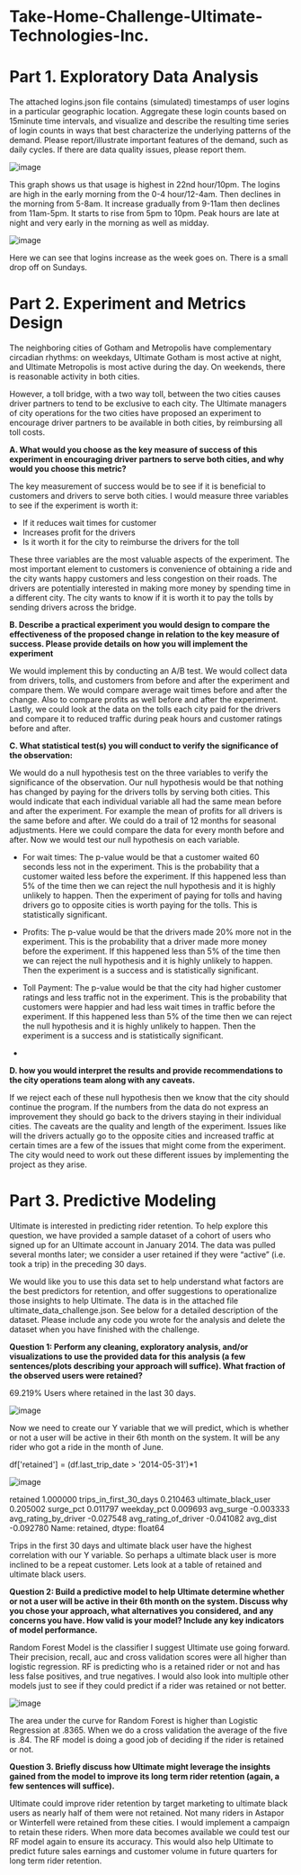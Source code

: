 # Take-Home-Challenge-Ultimate-Technologies-Inc.

# Part 1. Exploratory Data Analysis

The attached logins.json file contains (simulated) timestamps of user logins in a particular geographic location. Aggregate these login counts based on 15minute time intervals, and visualize and describe the resulting time series of login counts in ways that best characterize the underlying patterns of the demand. Please report/illustrate important features of the demand, such as daily cycles. If there are data quality issues, please report them.


![image](https://user-images.githubusercontent.com/86930309/218026384-08458b14-e8b1-4576-83c6-833a6ea3225b.png)

This graph shows us that usage is highest in 22nd hour/10pm. The logins are high in the early morning from the 0-4 hour/12-4am. Then declines in the morning from 5-8am. It increase gradually from 9-11am then declines from 11am-5pm. It starts to rise from 5pm to 10pm. Peak hours are late at night and very early in the morning as well as midday.

![image](https://user-images.githubusercontent.com/86930309/218025974-3fd99884-02bc-4a5d-a208-3d5caef53312.png)

Here we can see that logins increase as the week goes on. There is a small drop off on Sundays.

# Part 2. Experiment and Metrics Design

The neighboring cities of Gotham and Metropolis have complementary circadian rhythms: on weekdays, Ultimate Gotham is most active at night, and Ultimate Metropolis is most active during the day. On weekends, there is reasonable activity in both cities.

However, a toll bridge, with a two way toll, between the two cities causes driver partners to tend to be exclusive to each city. The Ultimate managers of city operations for the two cities have proposed an experiment to encourage driver partners to be available in both cities, by reimbursing all toll costs.

**A. What would you choose as the key measure of success of this experiment in encouraging driver partners to serve both cities, and why would you choose this metric?**

The key measurement of success would be to see if it is beneficial to customers and drivers to serve both cities. I would measure three variables to see if the experiment is worth it:

- If it reduces wait times for customer
- Increases profit for the drivers
- Is it worth it for the city to reimburse the drivers for the toll

These three variables are the most valuable aspects of the experiment. The most important element to customers is convenience of obtaining a ride and the city wants happy customers and less congestion on their roads. The drivers are potentially interested in making more money by spending time in a different city. The city wants to know if it is worth it to pay the tolls by sending drivers across the bridge.

**B. Describe a practical experiment you would design to compare the effectiveness of the proposed change in relation to the key measure of success. Please provide details on how you will implement the experiment**

We would implement this by conducting an A/B test. We would collect data from drivers, tolls, and customers from before and after the experiment and compare them. We would compare average wait times before and after the change. Also to compare profits as well before and after the experiment. Lastly, we could look at the data on the tolls each city paid for the drivers and compare it to reduced traffic during peak hours and customer ratings before and after.

**C. What statistical test(s) you will conduct to verify the significance of the observation:**

We would do a null hypothesis test on the three variables to verify the significance of the observation. Our null hypothesis would be that nothing has changed by paying for the drivers tolls by serving both cities. This would indicate that each individual variable all had the same mean before and after the experiment. For example the mean of profits for all drivers is the same before and after. We could do a trail of 12 months for seasonal adjustments. Here we could compare the data for every month before and after. Now we would test our null hypothesis on each variable.

- For wait times: The p-value would be that a customer waited 60 seconds less not in the experiment. This is the probability that a customer waited less before the experiment. If this happened less than 5% of the time then we can reject the null hypothesis and it is highly unlikely to happen. Then the experiment of paying for tolls and having drivers go to opposite cities is worth paying for the tolls. This is statistically significant.

- Profits: The p-value would be that the drivers made 20% more not in the experiment. This is the probability that a driver made more money before the experiment. If this happened less than 5% of the time then we can reject the null hypothesis and it is highly unlikely to happen. Then the experiment is a success and is statistically significant.

- Toll Payment: The p-value would be that the city had higher customer ratings and less traffic not in the experiment. This is the probability that customers were happier and had less wait times in traffic before the experiment. If this happened less than 5% of the time then we can reject the null hypothesis and it is highly unlikely to happen. Then the experiment is a success and is statistically significant.
- 
**D. how you would interpret the results and provide recommendations to the city operations team along with any caveats.**

If we reject each of these null hypothesis then we know that the city should continue the program. If the numbers from the data do not express an improvement they should go back to the drivers staying in their individual cities. The caveats are the quality and length of the experiment. Issues like will the drivers actually go to the opposite cities and increased traffic at certain times are a few of the issues that might come from the experiment. The city would need to work out these different issues by implementing the project as they arise.

# Part 3. Predictive Modeling

Ultimate is interested in predicting rider retention. To help explore this question, we have provided a sample dataset of a cohort of users who signed up for an Ultimate account in January 2014. The data was pulled several months later; we consider a user retained if they were “active” (i.e. took a trip) in the preceding 30 days.

We would like you to use this data set to help understand what factors are the best predictors for retention, and offer suggestions to operationalize those insights to help Ultimate. The data is in the attached file ultimate_data_challenge.json. See below for a detailed description of the dataset. Please include any code you wrote for the analysis and delete the dataset when you have finished with the challenge.

**Question 1: Perform any cleaning, exploratory analysis, and/or visualizations to use the provided data for this analysis (a few sentences/plots describing your approach will suffice). What fraction of the observed users were retained?**

69.219% Users where retained in the last 30 days.

![image](https://user-images.githubusercontent.com/86930309/220007165-5ff7351f-022e-478b-8b72-84fbdb626461.png)

Now we need to create our Y variable that we will predict, which is whether or not a user will be active in their 6th month on the system. It will be any rider who got a ride in the month of June.

df['retained'] = (df.last_trip_date > '2014-05-31')*1

![image](https://user-images.githubusercontent.com/86930309/220006506-3f2418e7-be90-4729-936f-ec96a16d4502.png)

retained                  1.000000
trips_in_first_30_days    0.210463
ultimate_black_user       0.205002
surge_pct                 0.011797
weekday_pct               0.009693
avg_surge                -0.003333
avg_rating_by_driver     -0.027548
avg_rating_of_driver     -0.041082
avg_dist                 -0.092780
Name: retained, dtype: float64

Trips in the first 30 days and ultimate black user have the highest correlation with our Y variable. So perhaps a ultimate black user is more inclined to be a repeat customer. Lets look at a table of retained and ultimate black users.


**Question 2: Build a predictive model to help Ultimate determine whether or not a user will be active in their 6th month on the system. Discuss why you chose your approach, what alternatives you considered, and any concerns you have. How valid is your model? Include any key indicators of model performance.**

Random Forest Model is the classifier I suggest Ultimate use going forward. Their precision, recall, auc and cross validation scores were all higher than logistic regression. RF is predicting who is a retained rider or not and has less false positives, and true negatives. I would also look into multiple other models just to see if they could predict if a rider was retained or not better.

![image](https://user-images.githubusercontent.com/86930309/220006859-be83e19d-ecdd-41c9-bebc-a6048be2e922.png)
                
The area under the curve for Random Forest is higher than Logistic Regression at .8365. When we do a cross validation the average of the five is .84. The RF model is doing a good job of deciding if the rider is retained or not.

**Question 3. Briefly discuss how Ultimate might leverage the insights gained from the model to improve its long term rider retention (again, a few sentences will suffice).**

Ultimate could improve rider retention by target marketing to ultimate black users as nearly half of them were not retained. Not many riders in Astapor or Winterfell were retained from these cities. I would implement a campaign to retain these riders. When more data becomes available we could test our RF model again to ensure its accuracy. This would also help Ultimate to predict future sales earnings and customer volume in future quarters for long term rider retention.
